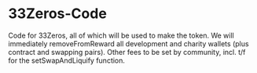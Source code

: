 # 33Zeros-Code
Code for 33Zeros, all of which will be used to make the token. We will immediately removeFromReward all development and charity wallets (plus contract and swapping pairs). 
Other fees to be set by community, incl. t/f for the setSwapAndLiquify function.
